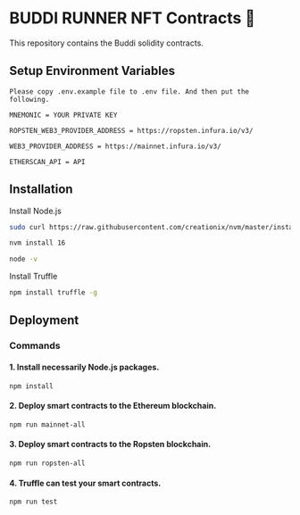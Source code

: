 # BUDDI RUNNER NFT Contracts 🍉

This repository contains the Buddi solidity contracts.


## Setup Environment Variables

    Please copy .env.example file to .env file. And then put the following.

    MNEMONIC = YOUR PRIVATE KEY
    
    ROPSTEN_WEB3_PROVIDER_ADDRESS = https://ropsten.infura.io/v3/
    
    WEB3_PROVIDER_ADDRESS = https://mainnet.infura.io/v3/

    ETHERSCAN_API = API


## Installation

Install Node.js

```bash
sudo curl https://raw.githubusercontent.com/creationix/nvm/master/install.sh | bash 

nvm install 16

node -v
```
Install Truffle
```bash
npm install truffle -g
```
    
## Deployment

### Commands
#### 1.  Install necessarily Node.js packages.
    npm install     
#### 2. Deploy smart contracts to the Ethereum blockchain.
    npm run mainnet-all
#### 3. Deploy smart contracts to the Ropsten blockchain.
    npm run ropsten-all
#### 4. Truffle can test your smart contracts.
    npm run test